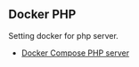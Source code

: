 ## Docker PHP

Setting docker for php server.

- [Docker Compose PHP server](https://github.com/accgit/docker-php/tree/master/docker-compose)

